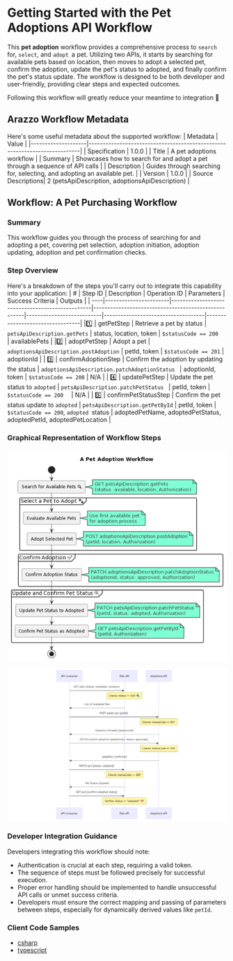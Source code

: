 # Getting Started with the Pet Adoptions API Workflow

This **pet adoption** workflow provides a comprehensive process to `search `for, `select`, and `adopt `a pet. Utilizing two APIs, it starts by searching for available pets based on location, then moves to adopt a selected pet, confirm the adoption, update the pet's status to adopted, and finally confirm the pet's status update. The workflow is designed to be both developer and user-friendly, providing clear steps and expected outcomes. 

Following this workflow will greatly reduce your meantime to integration 🚀

## Arazzo Workflow Metadata
Here's some useful metadata about the supported workflow:
| Metadata           | Value                                                                     |
|--------------------|---------------------------------------------------------------------------|
| Specification      | 1.0.0                                                         |
| Title              | A pet adoptions workflow                                                   |
| Summary            | Showcases how to search for and adopt a pet through a sequence of API calls |
| Description        | Guides through searching for, selecting, and adopting an available pet.  |
| Version            | 1.0.0                                                                     |
| Source Descriptions| 2 (petsApiDescription, adoptionsApiDescription)                           |

## Workflow: A Pet Purchasing Workflow

### Summary

This workflow guides you through the process of searching for and adopting a pet, covering pet selection, adoption initiation, adoption updating, adoption and pet confirmation checks.

### Step Overview

Here's a breakdown of the steps you'll carry out to integrate this capability into your application:
| # | Step ID               | Description                                     | Operation ID                                        | Parameters                | Success Criteria                   | Outputs                         |
| ----|-----------------------|-------------------------------------------------|-----------------------------------------------------|---------------------------|------------------------------------|---------------------------------|
|1️⃣ | getPetStep            | Retrieve a pet by status                        | `petsApiDescription.getPets`                          | status, location, token   | `$statusCode == 200  `               | availablePets                   |
|2️⃣ | adoptPetStep          | Adopt a pet                                     | `adoptionsApiDescription.postAdoption`                | petId, token              | `$statusCode == 201`                 | adoptionId                      |
| 3️⃣ | confirmAdoptionStep   | Confirm the adoption by updating the status     | `adoptionsApiDescription.patchAdoptionStatus `        | adoptionId, token         | `$statusCode == 200`                 | N/A                             |
| 4️⃣ | updatePetStep         | Update the pet status to `adopted`              | `petsApiDescription.patchPetStatus `                  | petId, token              | `$statusCode == 200  `               | N/A                             |
| 5️⃣ | confirmPetStatusStep  | Confirm the pet status update to `adopted`      | `petsApiDescription.getPetById`                       | petId, token              | `$statusCode == 200`, `adopted `status | adoptedPetName, adoptedPetStatus, adoptedPetId, adoptedPetLocation |


### Graphical Representation of Workflow Steps

![Arazzo-PlantUML.png](./images/embedded/Arazzo-PlantUML.png)

![Arazzo-Mermaid.png](./images/embedded/Arazzo-Mermaid.png)

### Developer Integration Guidance

Developers integrating this workflow should note:

* Authentication is crucial at each step, requiring a valid token.
* The sequence of steps must be followed precisely for successful execution.
* Proper error handling should be implemented to handle unsuccessful API calls or unmet success criteria.
* Developers must ensure the correct mapping and passing of parameters between steps, especially for dynamically derived values like `petId`.

### Client Code Samples

* [csharp](https://frankkilcommins.portal.swaggerhub.com/pet-adoptions/docs/client-code-csharp)
* [typescript](https://frankkilcommins.portal.swaggerhub.com/pet-adoptions/docs/client-code-typescript)
